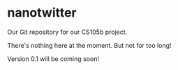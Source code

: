 # nanotwitter
Our Git repository for our CS105b project.

There's nothing here at the moment. But not for too long!

Version 0.1 will be coming soon!
